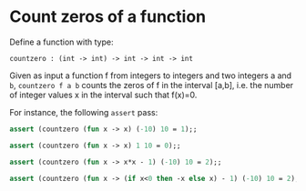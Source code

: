 # Count zeros of a function

Define a function with type:
```
countzero : (int -> int) -> int -> int -> int
```
Given as input a function f from integers to integers and
two integers a and `b`,
`countzero f a b` counts the zeros of f in the interval [a,b],
i.e. the number of integer values x in the interval such that f(x)=0. 

For instance, the following `assert` pass:
```ocaml
assert (countzero (fun x -> x) (-10) 10 = 1);;

assert (countzero (fun x -> x) 1 10 = 0);;

assert (countzero (fun x -> x*x - 1) (-10) 10 = 2);;

assert (countzero (fun x -> (if x<0 then -x else x) - 1) (-10) 10 = 2);;
```